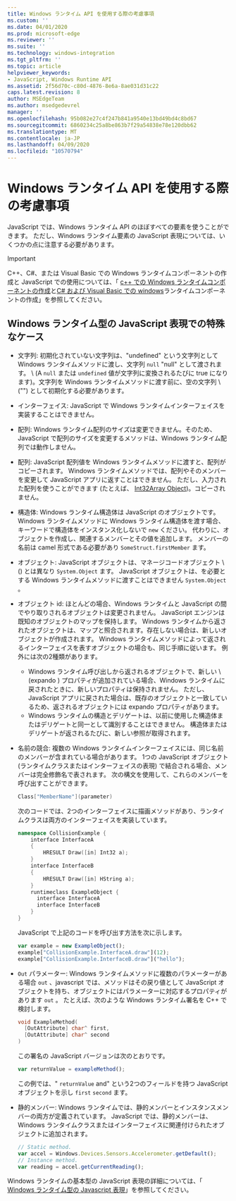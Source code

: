 ```yaml
---
title: Windows ランタイム API を使用する際の考慮事項
ms.custom: ''
ms.date: 04/01/2020
ms.prod: microsoft-edge
ms.reviewer: ''
ms.suite: ''
ms.technology: windows-integration
ms.tgt_pltfrm: ''
ms.topic: article
helpviewer_keywords:
- JavaScript, Windows Runtime API
ms.assetid: 2f56d70c-c80d-4876-8e6a-8ae031d31c22
caps.latest.revision: 8
author: MSEdgeTeam
ms.author: msedgedevrel
manager: ''
ms.openlocfilehash: 95b082e27c4f247b841a9540e13bd49bd4c8bd67
ms.sourcegitcommit: 6860234c25a8be863b7f29a54838e78e120dbb62
ms.translationtype: MT
ms.contentlocale: ja-JP
ms.lasthandoff: 04/09/2020
ms.locfileid: "10570794"
---
```

# Windows ランタイム API を使用する際の考慮事項  

JavaScript では、Windows ランタイム API のほぼすべての要素を使うことができます。  ただし、Windows ランタイム要素の JavaScript 表現については、いくつかの点に注意する必要があります。  

> [!IMPORTANT]
> C++、C#、または Visual Basic での Windows ランタイムコンポーネントの作成と JavaScript での使用については、「 [c++ での Windows ランタイムコンポーネントの作成][WindowsUwpComponentsCreatingCpp]と[C# および Visual Basic での windows][WindowsUwpComponentsCreatingCsharpVb]ランタイムコンポーネントの作成」を参照してください。  

## Windows ランタイム型の JavaScript 表現での特殊なケース  

*   文字列: 初期化されていない文字列は、"undefined" という文字列として Windows ランタイムメソッドに渡し、文字列 `null` "null" として渡されます。  \ (A `null` または `undefined` 値が文字列に変換されるたびに true になります)。文字列を Windows ランタイムメソッドに渡す前に、空の文字列 \ ("") として初期化する必要があります。  
*   インターフェイス: JavaScript で Windows ランタイムインターフェイスを実装することはできません。  
*   配列: Windows ランタイム配列のサイズは変更できません。そのため、JavaScript で配列のサイズを変更するメソッドは、Windows ランタイム配列では動作しません。  
*   配列: JavaScript 配列値を Windows ランタイムメソッドに渡すと、配列がコピーされます。  Windows ランタイムメソッドでは、配列やそのメンバーを変更して JavaScript アプリに返すことはできません。  ただし、入力された配列を使うことができます (たとえば、 [Int32Array Object][MDNInt32array]\)。コピーされません。  
*   構造体: Windows ランタイム構造体は JavaScript のオブジェクトです。  Windows ランタイムメソッドに Windows ランタイム構造体を渡す場合、キーワードで構造体をインスタンス化しないで `new` ください。  代わりに、オブジェクトを作成し、関連するメンバーとその値を追加します。  メンバーの名前は camel 形式である必要があり `SomeStruct.firstMember` ます。  
*   オブジェクト: JavaScript オブジェクトは、マネージコードオブジェクト \ (\) とは異なり `System.Object` ます。  JavaScript オブジェクトは、を必要とする Windows ランタイムメソッドに渡すことはできません `System.Object` 。  
*   オブジェクト id: ほとんどの場合、Windows ランタイムと JavaScript の間でやり取りされるオブジェクトは変更されません。  JavaScript エンジンは既知のオブジェクトのマップを保持します。  Windows ランタイムから返されたオブジェクトは、マップと照合されます。存在しない場合は、新しいオブジェクトが作成されます。  Windows ランタイムメソッドによって返されるインターフェイスを表すオブジェクトの場合も、同じ手順に従います。  例外には次の2種類があります。  

    *   Windows ランタイム呼び出しから返されるオブジェクトで、新しい \ (expando \) プロパティが追加されている場合、Windows ランタイムに戻されたときに、新しいプロパティは保持されません。  ただし、JavaScript アプリに戻された場合は、既存のオブジェクトと一致しているため、返されるオブジェクトには expando プロパティがあります。  
    *   Windows ランタイムの構造とデリゲートは、以前に使用した構造体またはデリゲートと同一として識別することはできません。  構造体またはデリゲートが返されるたびに、新しい参照が取得されます。  

*   名前の競合: 複数の Windows ランタイムインターフェイスには、同じ名前のメンバーが含まれている場合があります。  1つの JavaScript オブジェクト (ランタイムクラスまたはインターフェイスの表現) で結合される場合、メンバーは完全修飾名で表されます。  次の構文を使用して、これらのメンバーを呼び出すことができます。  
    
    ```cpp
    Class["MemberName"](parameter)
    ```  
    
    次のコードでは、2つのインターフェイスに描画メソッドがあり、ランタイムクラスは両方のインターフェイスを実装しています。  
    
    ```cpp
    namespace CollisionExample {
        interface InterfaceA
        {
            HRESULT Draw([in] Int32 a);
        }
        interface InterfaceB
        {
            HRESULT Draw([in] HString a);
        }
        runtimeclass ExampleObject {
          interface InterfaceA
          interface InterfaceB
        }
    }
    ```  
    
    JavaScript で上記のコードを呼び出す方法を次に示します。  
    
    ```javascript
    var example = new ExampleObject();
    example["CollisionExample.InterfaceA.draw"](12);
    example["CollisionExample.InterfaceB.draw"]("hello");
    ```  
    
*   `Out` パラメーター: Windows ランタイムメソッドに複数のパラメーターがある場合 `out` 、javascript では、メソッドはその戻り値として JavaScript オブジェクトを持ち、オブジェクトにはパラメーターに対応するプロパティがあります `out` 。  たとえば、次のような Windows ランタイム署名を C++ で検討します。  
    
    ```cpp
    void ExampleMethod(
      [OutAttribute] char^ first,
      [OutAttribute] char^ second
    )
    ```  
    
    この署名の JavaScript バージョンは次のとおりです。  
    
    ```javascript
    var returnValue = exampleMethod();
    ```  
    
    この例では、" `returnValue` and" という2つのフィールドを持つ JavaScript オブジェクトを示し `first` `second` ます。  
    
*   静的メンバー: Windows ランタイムでは、静的メンバーとインスタンスメンバーの両方が定義されています。  JavaScript では、静的メンバーは、Windows ランタイムクラスまたはインターフェイスに関連付けられたオブジェクトに追加されます。  
    
    ```javascript
    // Static method.
    var accel = Windows.Devices.Sensors.Accelerometer.getDefault();
    // Instance method.
    var reading = accel.getCurrentReading();
    ```  
    
Windows ランタイムの基本型の JavaScript 表現の詳細については、「 [Windows ランタイム型の Javascript 表現][WindowsRuntimeJavascriptTypes]」を参照してください。  

<!-- image links -->  

<!-- links -->  
 
[WindowsRuntimeJavascriptTypes]: /microsoft-edge/windows-runtime/javascript-representation-of-windows-runtime-types "Windows ランタイム型の JavaScript 表現"

[WindowsUwpComponentsCreatingCpp]: /windows/uwp/winrt-components/creating-windows-runtime-components-in-cpp "C++/CX を備えた Windows ランタイムコンポーネント"  
[WindowsUwpComponentsCreatingCsharpVb]: /windows/uwp/winrt-components/creating-windows-runtime-components-in-csharp-and-visual-basic "C# と Visual Basic を使った Windows ランタイムコンポーネント"  

[MDNInt32array]: https://developer.mozilla.org/docs/Web/JavaScript/Reference/Global_Objects/Int32Array "Int32Array |MDN"  